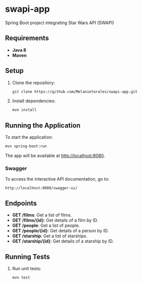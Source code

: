 # swapi-app
Spring Boot project integrating Star Wars API (SWAPI)

## Requirements
- **Java 8**
- **Maven**
## Setup

1. Clone the repository:

   ```bash
   git clone https://github.com/Melanietorales/swapi-app.git
   ```

2. Install dependencies:

   ```bash
   mvn install
   ```

## Running the Application

To start the application:

```bash
mvn spring-boot:run
```

The app will be available at [http://localhost:8080](http://localhost:8080).

### Swagger

To access the interactive API documentation, go to:

```
http://localhost:8080/swagger-ui/
```

## Endpoints

- **GET /films**: Get a list of films.
- **GET /films/{id}**: Get details of a film by ID.
- **GET /people**: Get a list of people.
- **GET /people/{id}**: Get details of a person by ID.
- **GET /starship**: Get a list of starships.
- **GET /starship/{id}**: Get details of a starship by ID.

## Running Tests

1. Run unit tests:

   ```bash
   mvn test
   ```
